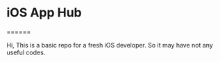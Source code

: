 # iOS App Hub
======

Hi, This is a basic repo for a fresh iOS developer. So it may have not any useful codes.
